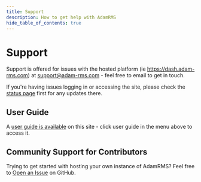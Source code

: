 ```yaml
---
title: Support
description: How to get help with AdamRMS
hide_table_of_contents: true
---
```


# Support

Support is offered for issues with the hosted platform (ie https://dash.adam-rms.com) at support@adam-rms.com - feel free to email to get in touch.

If you're having issues logging in or accessing the site, please check the [status page](https://status.bithell.studio) first for any updates there.

## User Guide

A [user guide is available](/docs/v1/user-guide/intro) on this site - click user guide in the menu above to access it.

## Community Support for Contributors

Trying to get started with hosting your own instance of AdamRMS? Feel free to [Open an Issue](https://github.com/adam-rms/adam-rms/issues/new/choose) on GitHub.
